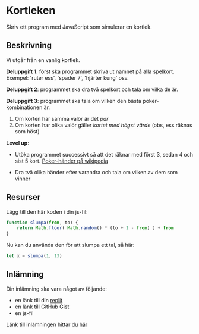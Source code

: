# Kortleken
Skriv ett program med JavaScript som simulerar en kortlek.

## Beskrivning
Vi utgår från en vanlig kortlek.

**Deluppgift 1**: först ska programmet skriva ut namnet på alla spelkort. Exempel: 'ruter ess', 'spader 7', 'hjärter kung' osv.

**Deluppgift 2**: programmet ska dra två spelkort och tala om vilka de är.

**Deluppgift 3**: programmet ska tala om vilken den bästa poker-kombinationen är.
1. Om korten har samma valör är det *par*
2. Om korten har olika valör gäller *kortet med högst värde* (obs, ess räknas som höst)

**Level up**:
+ Utöka programmet successivt så att det räknar med först 3, sedan 4 och sist 5 kort. [Poker-händer på wikipedia](https://en.wikipedia.org/wiki/List_of_poker_hands)

+ Dra två olika händer efter varandra och tala om vilken av dem som vinner

## Resurser

Lägg till den här koden i din js-fil:
```js
function slumpa(from, to) {
	return Math.floor( Math.random() * (to + 1 - from) ) + from
}
```

Nu kan du använda den för att slumpa ett tal, så här:
```js
let x = slumpa(1, 13)
```


## Inlämning
Din inlämning ska vara något av följande:
+ en länk till din [replit](https://replit.com/)
+ en länk till GitHub Gist
+ en js-fil

Länk till inlämningen hittar du [här](README.md)
